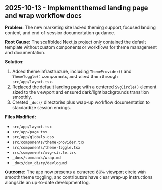 ## 2025-10-13 - Implement themed landing page and wrap workflow docs

**Problem:** The new marketing site lacked theming support, focused landing content, and end-of-session documentation guidance.

**Root Cause:** The scaffolded Next.js project only contained the default template without custom components or workflows for theme management and documentation.

**Solution:**
1. Added theme infrastructure, including `ThemeProvider()` and `ThemeToggle()` components, and wired them through `src/app/layout.tsx`.
2. Replaced the default landing page with a centered `SvgCircle()` element sized to the viewport and ensured dark/light backgrounds transition smoothly.
3. Created `_docs/` directories plus wrap-up workflow documentation to standardize session endings.

**Files Modified:**
- `src/app/layout.tsx`
- `src/app/page.tsx`
- `src/app/globals.css`
- `src/components/theme-provider.tsx`
- `src/components/theme-toggle.tsx`
- `src/components/svg-circle.tsx`
- `_docs/commands/wrap.md`
- `_docs/dev_diary/devlog.md`

**Outcome:** The app now presents a centered 80% viewport circle with smooth theme toggling, and contributors have clear wrap-up instructions alongside an up-to-date development log.
